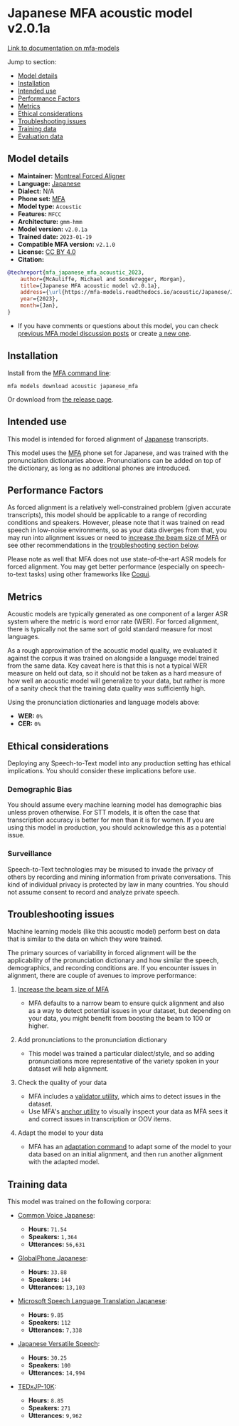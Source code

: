 
# Japanese MFA acoustic model v2.0.1a

[Link to documentation on mfa-models](https://mfa-models.readthedocs.io/en/main/acoustic/japanese_mfa.html)

Jump to section:

- [Model details](#model-details)
- [Installation](#installation)
- [Intended use](#intended-use)
- [Performance Factors](#performance-factors)
- [Metrics](#metrics)
- [Ethical considerations](#ethical-considerations)
- [Troubleshooting issues](#troubleshooting-issues)
- [Training data](#training-data)
- [Evaluation data](#evaluation-data)

## Model details

- **Maintainer:** [Montreal Forced Aligner](https://montreal-forced-aligner.readthedocs.io/)
- **Language:** [Japanese](https://en.wikipedia.org/wiki/Japanese_language)
- **Dialect:** N/A
- **Phone set:** [MFA](https://mfa-models.readthedocs.io/en/refactor/mfa_phone_set.html#japanese)
- **Model type:** `Acoustic`
- **Features:** `MFCC`
- **Architecture:** `gmm-hmm`
- **Model version:** `v2.0.1a`
- **Trained date:** `2023-01-19`
- **Compatible MFA version:** `v2.1.0`
- **License:** [CC BY 4.0](https://github.com/MontrealCorpusTools/mfa-models/tree/main/acoustic/japanese/mfa/v2.0.1a/LICENSE)
- **Citation:**

```bibtex
@techreport{mfa_japanese_mfa_acoustic_2023,
	author={McAuliffe, Michael and Sonderegger, Morgan},
	title={Japanese MFA acoustic model v2.0.1a},
	address={\url{https://mfa-models.readthedocs.io/acoustic/Japanese/Japanese MFA acoustic model v2_0_1a.html}},
	year={2023},
	month={Jan},
}
```

- If you have comments or questions about this model, you can check [previous MFA model discussion posts](https://github.com/MontrealCorpusTools/mfa-models/discussions?discussions_q=Japanese+MFA+acoustic+model+v2.0.1a) or create [a new one](https://github.com/MontrealCorpusTools/mfa-models/discussions/new).

## Installation

Install from the [MFA command line](https://montreal-forced-aligner.readthedocs.io/en/latest/user_guide/models/index.html):

```
mfa models download acoustic japanese_mfa
```

Or download from [the release page](https://github.com/MontrealCorpusTools/mfa-models/releases/tag/acoustic-japanese_mfa-v2.0.1a).

## Intended use

This model is intended for forced alignment of [Japanese](https://en.wikipedia.org/wiki/Japanese_language) transcripts.

This model uses the [MFA](https://mfa-models.readthedocs.io/en/refactor/mfa_phone_set.html#japanese) phone set for Japanese, and was trained with the pronunciation dictionaries above. Pronunciations can be added on top of the dictionary, as long as no additional phones are introduced.

## Performance Factors

As forced alignment is a relatively well-constrained problem (given accurate transcripts), this model should be applicable to a range of recording conditions and speakers. However, please note that it was trained on read speech in low-noise environments, so as your data diverges from that, you may run into alignment issues or need to [increase the beam size of MFA](https://montreal-forced-aligner.readthedocs.io/en/latest/user_guide/configuration/#configuring-specific-commands) or see other recommendations in the [troubleshooting section below](#troubleshooting-issues).

Please note as well that MFA does not use state-of-the-art ASR models for forced alignment. You may get better performance (especially on speech-to-text tasks) using other frameworks like [Coqui](https://coqui.ai/).

## Metrics

Acoustic models are typically generated as one component of a larger ASR system where the metric is word error rate (WER). For forced alignment, there is typically not the same sort of gold standard measure for most languages.

As a rough approximation of the acoustic model quality, we evaluated it against the corpus it was trained on alongside a language model trained from the same data.  Key caveat here is that this is not a typical WER measure on held out data, so it should not be taken as a hard measure of how well an acoustic model will generalize to your data, but rather is more of a sanity check that the training data quality was sufficiently high.

Using the pronunciation dictionaries and language models above:

- **WER:** `0%`
- **CER:** `0%`

## Ethical considerations

Deploying any Speech-to-Text model into any production setting has ethical implications. You should consider these implications before use.

### Demographic Bias

You should assume every machine learning model has demographic bias unless proven otherwise. For STT models, it is often the case that transcription accuracy is better for men than it is for women. If you are using this model in production, you should acknowledge this as a potential issue.

### Surveillance

Speech-to-Text technologies may be misused to invade the privacy of others by recording and mining information from private conversations. This kind of individual privacy is protected by law in many countries. You should not assume consent to record and analyze private speech.


## Troubleshooting issues

Machine learning models (like this acoustic model) perform best on data that is similar to the data on which they were trained.

The primary sources of variability in forced alignment will be the applicability of the pronunciation dictionary and how similar the speech, demographics, and recording conditions are. If you encounter issues in alignment, there are couple of avenues to improve performance:

1. [Increase the beam size of MFA](https://montreal-forced-aligner.readthedocs.io/en/latest/user_guide/configuration/#configuring-specific-commands)

   * MFA defaults to a narrow beam to ensure quick alignment and also as a way to detect potential issues in your dataset, but depending on your data, you might benefit from boosting the beam to 100 or higher.

2. Add pronunciations to the pronunciation dictionary

   * This model was trained a particular dialect/style, and so adding pronunciations more representative of the variety spoken in your dataset will help alignment.

3. Check the quality of your data

   * MFA includes a [validator utility](https://montreal-forced-aligner.readthedocs.io/en/latest/user_guide/data_validation.html), which aims to detect issues in the dataset.
   * Use MFA's [anchor utility](https://montreal-forced-aligner.readthedocs.io/en/latest/user_guide/workflows/anchor.html) to visually inspect your data as MFA sees it and correct issues in transcription or OOV items.

4. Adapt the model to your data

   * MFA has an [adaptation command](https://montreal-forced-aligner.readthedocs.io/en/latest/user_guide/workflows/adapt_acoustic_model.html) to adapt some of the model to your data based on an initial alignment, and then run another alignment with the adapted model.

## Training data

This model was trained on the following corpora:



   * [Common Voice Japanese](../../../../corpus/japanese/common_voice_japanese/12.0/README.md):
     * **Hours:** `71.54`
     * **Speakers:** `1,364`
     * **Utterances:** `56,631`

   * [GlobalPhone Japanese](../../../../corpus/japanese/globalphone_japanese/3.1/README.md):
     * **Hours:** `33.88`
     * **Speakers:** `144`
     * **Utterances:** `13,103`

   * [Microsoft Speech Language Translation Japanese](../../../../corpus/japanese/microsoft_speech_language_translation_japanese/README.md):
     * **Hours:** `9.85`
     * **Speakers:** `112`
     * **Utterances:** `7,338`

   * [Japanese Versatile Speech](../../../../corpus/japanese/japanese_versatile_speech/README.md):
     * **Hours:** `30.25`
     * **Speakers:** `100`
     * **Utterances:** `14,994`

   * [TEDxJP-10K](../../../../corpus/japanese/tedxjp_10k/1.1/README.md):
     * **Hours:** `8.85`
     * **Speakers:** `271`
     * **Utterances:** `9,962`
